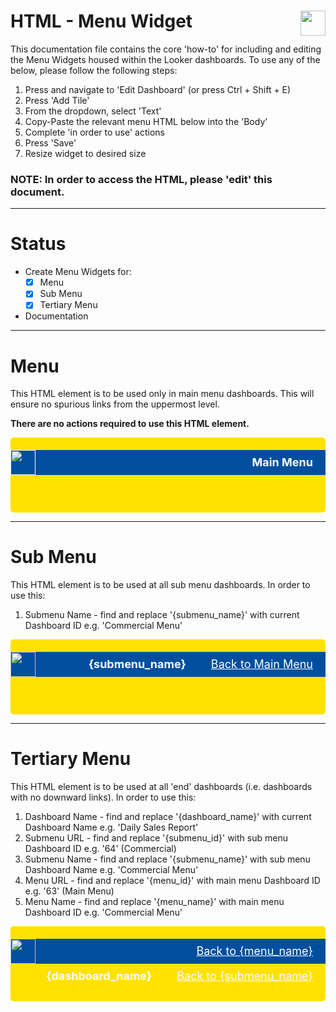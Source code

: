 <h1>HTML - Menu Widget <img style="color: #ffffff;float: right;height: 40px;" src="https://www.toolstation.com/img/toolstation.svg"></h1>

This documentation file contains the core 'how-to' for including and editing the Menu Widgets housed within the Looker dashboards. To use any of the below, please follow the following steps:
1. Press  and navigate to 'Edit Dashboard' (or press Ctrl + Shift + E)
2. Press 'Add Tile'
3. From the dropdown, select 'Text'
4. Copy-Paste the relevant menu HTML below into the 'Body'
5. Complete 'in order to use' actions
6. Press 'Save'
7. Resize widget to desired size

### NOTE: In order to access the HTML, please 'edit' this document. ###

---

# Status

- Create Menu Widgets for:
  -   [x]   Menu
  -   [x]   Sub Menu
  -   [x]   Tertiary Menu
- Documentation

---

# Menu

This HTML element is to be used only in main menu dashboards. This will ensure no spurious links from the uppermost level.

<b> There are no actions required to use this HTML element.</b>

<div style="padding: 20px 0 20px 0; border-radius: 5px; background: #ffe200; height: 80px;">
   <div style="background: #004f9f; height: 40px; width:100%">
      <a href="">
      <img style="color: #ffffff; float: left; height: 40px" src="https://www.toolstation.com/img/toolstation.svg"/>
      </a>
      <nav style="font-size: 18px;">
         <span style="color: #000000;">
         </span>
         <a style="color: #efefef; padding: 0 20px; float: right; line-height: 40px; font-weight: bold; text-decoration: none;"><span style="color: #ffffff;">Main Menu</span></a>
      </nav>
   </div>
</div>

---

# Sub Menu

This HTML element is to be used at all sub menu dashboards. In order to use this:
1. Submenu Name - find and replace '{submenu_name}' with current Dashboard ID e.g. 'Commercial Menu'

<div style="padding:20px 0 20px 0;border-radius:5px;background:#ffe200;height: 80px;">
   <div style="background:#004f9f;height: 40px;width:100%;">
      <a href="https://tpdev.cloud.looker.com/dashboards-next/63" rel="noopener noreferrer">
      <img style="color: #ffffff;float: left;height: 40px;" src="https://www.toolstation.com/img/toolstation.svg">
      </a>
      <nav style="font-size: 18px;">
         <span style="color: #000000;">
         <a style="color: #ffffff;padding:0 20px;float: right;line-height: 40px;font-weight: regular;" href="https://tpdev.cloud.looker.com/dashboards-next/63" rel="noopener noreferrer">Back to Main Menu</a>
         </span>
         <a style="color: #efefef;padding:0 20px;float: right;line-height: 40px;font-weight: bold;text-decoration: none;" rel="noopener noreferrer"><span style="color: #ffffff;">{submenu_name}</span></a>
      </nav>
   </div>
</div>

---

# Tertiary Menu

This HTML element is to be used at all 'end' dashboards (i.e. dashboards with no downward links). In order to use this:
1. Dashboard Name - find and replace '{dashboard_name}' with current Dashboard Name e.g. 'Daily Sales Report'
2. Submenu URL - find and replace '{submenu_id}' with sub menu Dashboard ID e.g. '64' (Commercial)
3. Submenu Name - find and replace '{submenu_name}' with sub menu Dashboard Name e.g. 'Commercial Menu'
4. Menu URL - find and replace '{menu_id}' with main menu Dashboard ID e.g. '63' (Main Menu)
5. Menu Name - find and replace '{menu_name}' with main menu Dashboard ID e.g. 'Commercial Menu'

<div style="padding:20px 0 20px 0;border-radius:5px;background:#ffe200;height: 80px;">
   <div style="background:#004f9f;height: 40px;width:100%;">
      <a href="https://tpdev.cloud.looker.com/dashboards-next/63" rel="noopener noreferrer">
      <img style="color: #ffffff;float: left;height: 40px;" src="https://www.toolstation.com/img/toolstation.svg">
      </a>
      <nav style="font-size: 18px;">
         <span style="color: #000000;">
         <a style="color: #ffffff;padding:0 20px;float: right;line-height: 40px;font-weight: regular;" href="https://tpdev.cloud.looker.com/dashboards-next/{menu_id}" rel="noopener noreferrer">Back to {menu_name}</a>
         <a style="color: #ffffff;padding:0 20px;float: right;line-height: 40px;font-weight: regular;" href="https://tpdev.cloud.looker.com/dashboards-next/{submenu_id}" rel="noopener noreferrer">Back to {submenu_name}</a>
         </span>
         <a style="color: #efefef;padding:0 20px;float: right;line-height: 40px;font-weight: bold;text-decoration: none;" rel="noopener noreferrer"><span style="color: #ffffff;">{dashboard_name}</span></a>
      </nav>
   </div>
</div>
